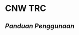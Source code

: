 # **CNW TRC**

## *Panduan Penggunaan*  



<!--stackedit_data:
eyJoaXN0b3J5IjpbOTcxMjc4NjcxXX0=
-->